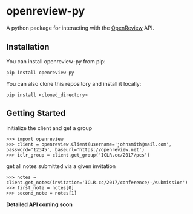 # openreview-py
A python package for interacting with the [OpenReview](https://openreview.net) API.

## Installation
You can install openreview-py from pip:

```
pip install openreview-py
```

You can also clone this repository and install it locally:

```
pip install <cloned_directory>
```

## Getting Started
initialize the client and get a group
```
>>> import openreview
>>> client = openreview.Client(username='johnsmith@mail.com', password='12345', baseurl='https://openreview.net')
>>> iclr_group = client.get_group('ICLR.cc/2017/pcs')
```

get all notes submitted via a given invitation
```
>>> notes = client.get_notes(invitation='ICLR.cc/2017/conference/-/submission')
>>> first_note = notes[0]
>>> second_note = notes[1]
```

**Detailed API coming soon**
